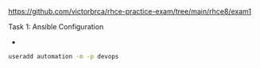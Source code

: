 <https://github.com/victorbrca/rhce-practice-exam/tree/main/rhce8/exam1>

Task 1: Ansible Configuration

- 

```bash
useradd automation -m -p devops
```
